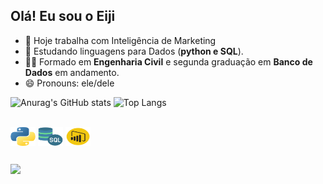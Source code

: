 ## Olá! Eu sou o Eiji

- 🔭 Hoje trabalha com Inteligência de Marketing
- 🌱 Estudando linguagens para Dados (**python e SQL**).
- 👩‍🎓 Formado em **Engenharia Civil** e segunda graduação em **Banco de Dados** em andamento.
- 😄 Pronouns: ele/dele


![Anurag's GitHub stats](https://github-readme-stats.vercel.app/api?username=eijihayashi&show_icons=true&theme=radical)
![Top Langs](https://github-readme-stats.vercel.app/api/top-langs/?username=eijihayash&layout=compact&show_icons=true&theme=radical)

<div style="display: inline_block"><br>
  <img align="center" alt="Eiji-Python" height="30" width="40" src="https://github.com/eijihayash/eijihayash/blob/main/imagens/python.png">
  <img align="center" alt="Eiji-SQL" height="30" width="40" src="https://github.com/eijihayash/eijihayash/blob/main/imagens/sql-server.png">
  <img align="center" alt="Eiji-Power-BI" height="30" width="40" src="https://github.com/eijihayash/eijihayash/blob/main/imagens/powerbi.png">
  
</div>
  
  ##
 
<div> 
  <a href="https://www.linkedin.com/in/borgeserick/" target="_blank"><img src="https://img.shields.io/badge/-LinkedIn-%230077B5?style=for-the-badge&logo=linkedin&logoColor=white" target="_blank"></a> 
</div>

